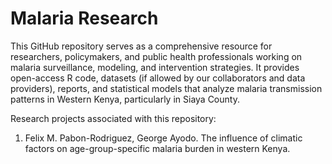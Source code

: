 # Malaria Research

This GitHub repository serves as a comprehensive resource for researchers, policymakers, and public health professionals working on malaria surveillance, modeling, and intervention strategies. It provides open-access R code, datasets (if allowed by our collaborators and data providers), reports, and statistical models that analyze malaria transmission patterns in Western Kenya, particularly in Siaya County.

Research projects associated with this repository:

1. Felix M. Pabon-Rodriguez, George Ayodo. The influence of climatic factors on age-group-specific malaria burden in western Kenya.
